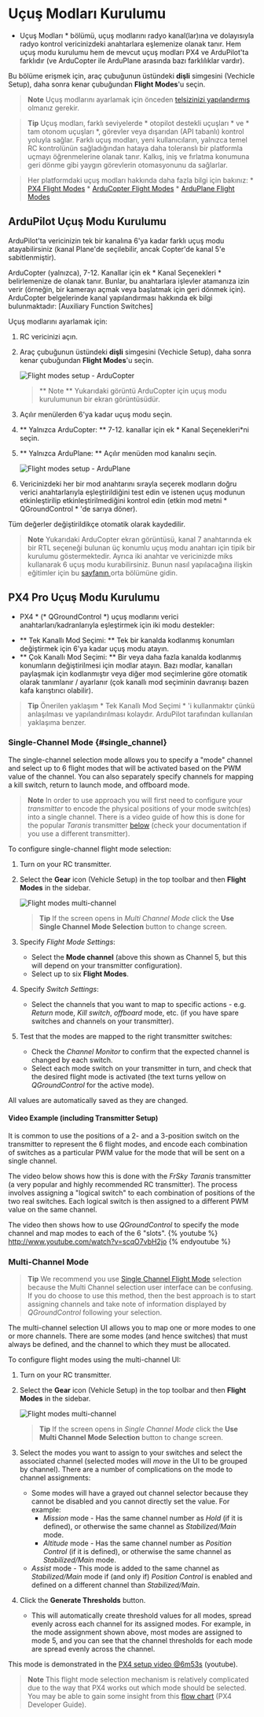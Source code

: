 # Uçuş Modları Kurulumu

* Uçuş Modları * bölümü, uçuş modlarını radyo kanal(lar)ına ve dolayısıyla radyo kontrol vericinizdeki anahtarlara eşlemenize olanak tanır. Hem uçuş modu kurulumu hem de mevcut uçuş modları PX4 ve ArduPilot'ta farklıdır (ve ArduCopter ile ArduPlane arasında bazı farklılıklar vardır).

Bu bölüme erişmek için, araç çubuğunun üstündeki **dişli** simgesini (Vechicle Setup), daha sonra kenar çubuğundan **Flight Modes**'u seçin.

> **Note** Uçuş modlarını ayarlamak için önceden [ telsizinizi yapılandırmış ](../SetupView/Radio.md) olmanız gerekir.

<span></span>

> **Tip** Uçuş modları, farklı seviyelerde * otopilot destekli uçuşları * ve * tam otonom uçuşları *, görevler veya dışarıdan (API tabanlı) kontrol yoluyla sağlar. Farklı uçuş modları, yeni kullanıcıların, yalnızca temel RC kontrolünün sağladığından hataya daha toleranslı bir platformla uçmayı öğrenmelerine olanak tanır. Kalkış, iniş ve fırlatma konumuna geri dönme gibi yaygın görevlerin otomasyonunu da sağlarlar.

<div>
</div>

> Her platformdaki uçuş modları hakkında daha fazla bilgi için bakınız: * [PX4 Flight Modes](https://docs.px4.io/en/flight_modes/) * [ArduCopter Flight Modes](http://ardupilot.org/copter/docs/flight-modes.html) * [ArduPlane Flight Modes](http://ardupilot.org/plane/docs/flight-modes.html)

## ArduPilot Uçuş Modu Kurulumu

ArduPilot'ta vericinizin tek bir kanalına 6'ya kadar farklı uçuş modu atayabilirsiniz (kanal Plane'de seçilebilir, ancak Copter'de kanal 5'e sabitlenmiştir).

ArduCopter (yalnızca), 7-12. Kanallar için ek * Kanal Seçenekleri * belirlemenize de olanak tanır. Bunlar, bu anahtarlara işlevler atamanıza izin verir (örneğin, bir kamerayı açmak veya başlatmak için geri dönmek için). ArduCopter belgelerinde kanal yapılandırması hakkında ek bilgi bulunmaktadır: [Auxiliary Function Switches]

Uçuş modlarını ayarlamak için:

1. RC vericinizi açın.
2. Araç çubuğunun üstündeki **dişli** simgesini (Vechicle Setup), daha sonra kenar çubuğundan **Flight Modes**'u seçin.
    
    ![Flight modes setup - ArduCopter](../../assets/setup/flight_modes_copter_ardupilot.jpg)
    
    > ** Note ** Yukarıdaki görüntü ArduCopter için uçuş modu kurulumunun bir ekran görüntüsüdür.

3. Açılır menülerden 6'ya kadar uçuş modu seçin.

4. ** Yalnızca ArduCopter: ** 7-12. kanallar için ek * Kanal Seçenekleri*ni seçin.
5. ** Yalnızca ArduPlane: ** Açılır menüden mod kanalını seçin.
    
    ![Flight modes setup - ArduPlane](../../assets/setup/flight_modes_plane_ardupilot.jpg)

6. Vericinizdeki her bir mod anahtarını sırayla seçerek modların doğru verici anahtarlarıyla eşleştirildiğini test edin ve istenen uçuş modunun etkinleştirilip etkinleştirilmediğini kontrol edin (etkin mod metni * QGroundControl * 'de sarıya döner).

Tüm değerler değiştirildikçe otomatik olarak kaydedilir.

> **Note** Yukarıdaki ArduCopter ekran görüntüsü, kanal 7 anahtarında ek bir RTL seçeneği bulunan üç konumlu uçuş modu anahtarı için tipik bir kurulumu göstermektedir. Ayrıca iki anahtar ve vericinizde miks kullanarak 6 uçuş modu kurabilirsiniz. Bunun nasıl yapılacağına ilişkin eğitimler için bu [ sayfanın ](http://ardupilot.org/copter/docs/common-rc-transmitter-flight-mode-configuration.html#common-rc-transmitter-flight-mode-configuration) orta bölümüne gidin.

## PX4 Pro Uçuş Modu Kurulumu

* PX4 * (* QGroundControl *) uçuş modlarını verici anahtarları/kadranlarıyla eşleştirmek için iki modu destekler:

- ** Tek Kanallı Mod Seçimi: ** Tek bir kanalda kodlanmış konumları değiştirmek için 6'ya kadar uçuş modu atayın. 
- ** Çok Kanallı Mod Seçimi: ** Bir veya daha fazla kanalda kodlanmış konumların değiştirilmesi için modlar atayın. Bazı modlar, kanalları paylaşmak için kodlanmıştır veya diğer mod seçimlerine göre otomatik olarak tanımlanır / ayarlanır (çok kanallı mod seçiminin davranışı bazen kafa karıştırıcı olabilir). 

> **Tip** Önerilen yaklaşım * Tek Kanallı Mod Seçimi * 'i kullanmaktır çünkü anlaşılması ve yapılandırılması kolaydır. ArduPilot tarafından kullanılan yaklaşıma benzer.

### Single-Channel Mode {#single_channel}

The single-channel selection mode allows you to specify a "mode" channel and select up to 6 flight modes that will be activated based on the PWM value of the channel. You can also separately specify channels for mapping a kill switch, return to launch mode, and offboard mode.

> **Note** In order to use approach you will first need to configure your *transmitter* to encode the physical positions of your mode switch(es) into a single channel. There is a video guide of how this is done for the popular *Taranis* transmitter [below](#taranis_setup) (check your documentation if you use a different transmitter).

To configure single-channel flight mode selection:

1. Turn on your RC transmitter.
2. Select the **Gear** icon (Vehicle Setup) in the top toolbar and then **Flight Modes** in the sidebar.
    
    ![Flight modes multi-channel](../../assets/setup/flight_modes_single_channel_px4.jpg)
    
    > **Tip** If the screen opens in *Multi Channel Mode* click the **Use Single Channel Mode Selection** button to change screen.

3. Specify *Flight Mode Settings*:
    
    - Select the **Mode channel** (above this shown as Channel 5, but this will depend on your transmitter configuration). 
    - Select up to six **Flight Modes**.
4. Specify *Switch Settings*: 
    - Select the channels that you want to map to specific actions - e.g. *Return* mode, *Kill switch*, *offboard* mode, etc. (if you have spare switches and channels on your transmitter).
5. Test that the modes are mapped to the right transmitter switches: 
    - Check the *Channel Monitor* to confirm that the expected channel is changed by each switch.
    - Select each mode switch on your transmitter in turn, and check that the desired flight mode is activated (the text turns yellow on *QGroundControl* for the active mode).

All values are automatically saved as they are changed.

#### Video Example (including Transmitter Setup)

It is common to use the positions of a 2- and a 3-position switch on the transmitter to represent the 6 flight modes, and encode each combination of switches as a particular PWM value for the mode that will be sent on a single channel.

The video below shows how this is done with the *FrSky Taranis* transmitter (a very popular and highly recommended RC transmitter). The process involves assigning a "logical switch" to each combination of positions of the two real switches. Each logical switch is then assigned to a different PWM value on the same channel.

<span id="taranis_setup"></span>
The video then shows how to use *QGroundControl* to specify the mode channel and map modes to each of the 6 "slots". {% youtube %} http://www.youtube.com/watch?v=scqO7vbH2jo {% endyoutube %}

### Multi-Channel Mode

> **Tip** We recommend you use [Single Channel Flight Mode](#single_channel) selection because the Multi Channel selection user interface can be confusing. If you do choose to use this method, then the best approach is to start assigning channels and take note of information displayed by *QGroundControl* following your selection.

The multi-channel selection UI allows you to map one or more modes to one or more channels. There are some modes (and hence switches) that must always be defined, and the channel to which they must be allocated.

To configure flight modes using the multi-channel UI:

1. Turn on your RC transmitter.
2. Select the **Gear** icon (Vehicle Setup) in the top toolbar and then **Flight Modes** in the sidebar.
    
    ![Flight modes multi-channel](../../assets/setup/flight_modes_multi_channel_px4.jpg)
    
    > **Tip** If the screen opens in *Single Channel Mode* click the **Use Multi Channel Mode Selection** button to change screen.

3. Select the modes you want to assign to your switches and select the associated channel (selected modes will *move* in the UI to be grouped by channel). There are a number of complications on the mode to channel assignments:
    
    - Some modes will have a grayed out channel selector because they cannot be disabled and you cannot directly set the value. For example: 
        - *Mission* mode - Has the same channel number as *Hold* (if it is defined), or otherwise the same channel as *Stabilized/Main* mode.
        - *Altitude* mode - Has the same channel number as *Position Control* (if it is defined), or otherwise the same channel as *Stabilized/Main* mode.
    - *Assist* mode - This mode is added to the same channel as *Stabilized/Main* mode if (and only if) *Position Control* is enabled and defined on a different channel than *Stabilized/Main*.
4. Click the **Generate Thresholds** button. 
    - This will automatically create threshold values for all modes, spread evenly across each channel for its assigned modes. For example, in the mode assignment shown above, most modes are assigned to mode 5, and you can see that the channel thresholds for each mode are spread evenly across the channel. 

This mode is demonstrated in the [PX4 setup video @6m53s](https://youtu.be/91VGmdSlbo4?t=6m53s) (youtube).

> **Note** This flight mode selection mechanism is relatively complicated due to the way that PX4 works out which mode should be selected. You may be able to gain some insight from this [flow chart](https://dev.px4.io/en/concept/flight_modes.html#flight-mode-evaluation-diagram) (PX4 Developer Guide).